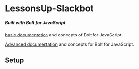 # LessonsUp-Slackbot
##### Built with Bolt for JavaScript 
[basic documentation](https://slack.dev/bolt-js) and concepts of Bolt for JavaScript.

[Advanced documentation](https://slack.dev/bolt-js) and concepts for Bolt for JavaScript.

## Setup



